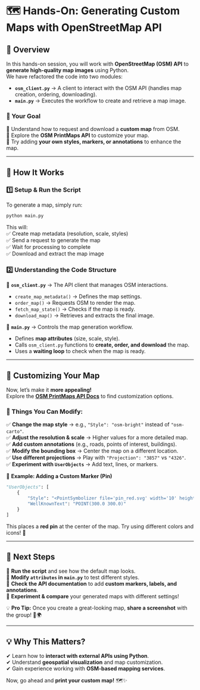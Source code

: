 # 🗺️ Hands-On: Generating Custom Maps with OpenStreetMap API  

## **📌 Overview**  
In this hands-on session, you will work with **OpenStreetMap (OSM) API** to **generate high-quality map images** using Python.  
We have refactored the code into two modules:  

- **`osm_client.py`** → A client to interact with the OSM API (handles map creation, ordering, downloading).  
- **`main.py`** → Executes the workflow to create and retrieve a map image.  

### **🎯 Your Goal**  
🔹 Understand how to request and download a **custom map** from OSM.  
🔹 Explore the **OSM PrintMaps API** to customize your map.  
🔹 Try adding **your own styles, markers, or annotations** to enhance the map.  

---

## **📝 How It Works**  

### **1️⃣ Setup & Run the Script**  
To generate a map, simply run:  
```bash
python main.py
```  
This will:  
✅ Create map metadata (resolution, scale, styles)  
✅ Send a request to generate the map  
✅ Wait for processing to complete  
✅ Download and extract the map image  

### **2️⃣ Understanding the Code Structure**  

📂 **`osm_client.py`** → The API client that manages OSM interactions.  
- `create_map_metadata()` → Defines the map settings.  
- `order_map()` → Requests OSM to render the map.  
- `fetch_map_state()` → Checks if the map is ready.  
- `download_map()` → Retrieves and extracts the final image.  

📂 **`main.py`** → Controls the map generation workflow.  
- Defines **map attributes** (size, scale, style).  
- Calls `osm_client.py` functions to **create, order, and download** the map.  
- Uses a **waiting loop** to check when the map is ready.  

---

## **🎨 Customizing Your Map**  
Now, let’s make it **more appealing!**  
Explore the **[OSM PrintMaps API Docs](http://printmaps-osm.de/en/index.html)** to find customization options.  

### **🔧 Things You Can Modify:**  
✅ **Change the map style** → e.g., `"Style": "osm-bright"` instead of `"osm-carto"`.  
✅ **Adjust the resolution & scale** → Higher values for a more detailed map.  
✅ **Add custom annotations** (e.g., roads, points of interest, buildings).  
✅ **Modify the bounding box** → Center the map on a different location.  
✅ **Use different projections** → Play with `"Projection": "3857"` vs `"4326"`.  
✅ **Experiment with `UserObjects`** → Add text, lines, or markers.  

📌 **Example: Adding a Custom Marker (Pin)**
```python
"UserObjects": [
    {
        "Style": "<PointSymbolizer file='pin_red.svg' width='10' height='10' />",
        "WellKnownText": "POINT(300.0 300.0)"
    }
]
```
This places a **red pin** at the center of the map. Try using different colors and icons! 🎯  

---

## **🚀 Next Steps**  
🔹 **Run the script** and see how the default map looks.  
🔹 **Modify `attributes` in `main.py`** to test different styles.  
🔹 **Check the API documentation** to add **custom markers, labels, and annotations**.  
🔹 **Experiment & compare** your generated maps with different settings!  

💡 **Pro Tip:** Once you create a great-looking map, **share a screenshot** with the group! 📸🌍  

---  

## **💡 Why This Matters?**  
✔ Learn how to **interact with external APIs using Python**.  
✔ Understand **geospatial visualization** and map customization.  
✔ Gain experience working with **OSM-based mapping services**.  

Now, go ahead and **print your custom map!** 🗺️✨  


